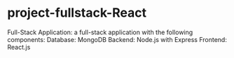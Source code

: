 # project-fullstack-React
Full-Stack Application: a full-stack application with the following components:  Database: MongoDB Backend: Node.js with Express Frontend: React.js
